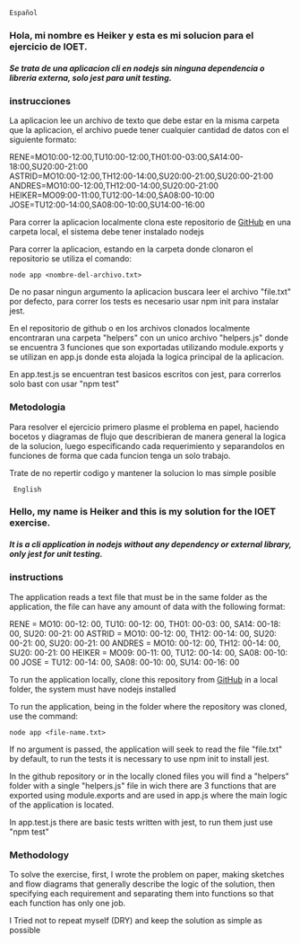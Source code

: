     Español 
### Hola, mi nombre es Heiker y esta es mi solucion para el ejercicio de IOET.

##### Se trata de una aplicacion cli en nodejs sin ninguna dependencia o libreria externa, solo jest para unit testing.

### instrucciones 
La aplicacion lee un archivo de texto que debe estar en la misma carpeta que la aplicacion, el archivo puede tener cualquier cantidad de datos con el siguiente formato:

RENE=MO10:00-12:00,TU10:00-12:00,TH01:00-03:00,SA14:00-18:00,SU20:00-21:00  
ASTRID=MO10:00-12:00,TH12:00-14:00,SU20:00-21:00,SU20:00-21:00  
ANDRES=MO10:00-12:00,TH12:00-14:00,SU20:00-21:00  
HEIKER=MO09:00-11:00,TU12:00-14:00,SA08:00-10:00  
JOSE=TU12:00-14:00,SA08:00-10:00,SU14:00-16:00  

Para correr la aplicacion localmente clona este repositorio de [GitHub](https://github.com/heikergil/test_ioet) en una carpeta local, el sistema debe tener instalado nodejs

Para correr la aplicacion, estando en la carpeta donde clonaron el repositorio se utiliza el comando:
```
node app <nombre-del-archivo.txt>
```
De no pasar ningun argumento la aplicacion buscara leer el archivo "file.txt" por defecto, para correr los tests es necesario usar npm init para instalar jest.

En el repositorio de github o en los archivos clonados localmente encontraran una carpeta "helpers" con un unico archivo "helpers.js" donde se encuentra 3 funciones que son exportadas utilizando module.exports y se utilizan en app.js donde esta alojada la logica principal de la aplicacion.

En app.test.js se encuentran test basicos escritos con jest, para correrlos solo bast con usar "npm test"

### Metodologia

Para resolver el ejercicio primero plasme el problema en papel, haciendo bocetos y diagramas de flujo que describieran de manera general la logica de la solucion, luego especificando cada requerimiento y separandolos en funciones de forma que cada funcion tenga un solo trabajo.
    
Trate de no repertir codigo y mantener la solucion lo mas simple posible
    
    
     English
### Hello, my name is Heiker and this is my solution for the IOET exercise.

##### It is a cli application in nodejs without any dependency or external library, only jest for unit testing.

### instructions
The application reads a text file that must be in the same folder as the application, the file can have any amount of data with the following format:

RENE = MO10: 00-12: 00, TU10: 00-12: 00, TH01: 00-03: 00, SA14: 00-18: 00, SU20: 00-21: 00
ASTRID = MO10: 00-12: 00, TH12: 00-14: 00, SU20: 00-21: 00, SU20: 00-21: 00
ANDRES = MO10: 00-12: 00, TH12: 00-14: 00, SU20: 00-21: 00
HEIKER = MO09: 00-11: 00, TU12: 00-14: 00, SA08: 00-10: 00
JOSE = TU12: 00-14: 00, SA08: 00-10: 00, SU14: 00-16: 00

To run the application locally, clone this repository from [GitHub](https://github.com/heikergil/test_ioet) in a local folder, the system must have nodejs installed

To run the application, being in the folder where the repository was cloned, use the command:
``` 
node app <file-name.txt>
```
If no argument is passed, the application will seek to read the file "file.txt" by default, to run the tests it is necessary to use npm init to install jest.

In the github repository or in the locally cloned files you will find a "helpers" folder with a single "helpers.js" file in wich there are 3 functions that are exported using module.exports and are used in app.js where the main logic of the application is located.

In app.test.js there are basic tests written with jest, to run them just use "npm test"

### Methodology

To solve the exercise, first, I wrote the problem on paper, making sketches and flow diagrams that generally describe the logic of the solution, then specifying each requirement and separating them into functions so that each function has only one job.
    
I Tried not to repeat myself (DRY) and keep the solution as simple as possible 